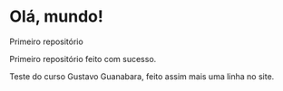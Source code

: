 # Olá, mundo!
 Primeiro repositório

Primeiro repositório feito com sucesso. 

Teste do curso Gustavo Guanabara, feito assim mais uma linha no site. 
